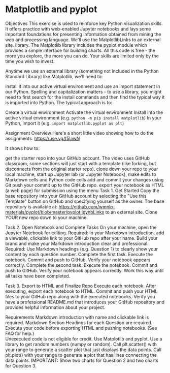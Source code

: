# Matplotlib and pyplot

Objectives
This exercise is used to reinforce key Python visualization skills. It offers practice with web-enabled Jupyter notebooks and lays some important foundations for presenting information obtained from mining the web and processing language.  We'll use the MatplotlibLinks to an external site. library. The Matplotlib library includes the pyplot module which provides a simple interface for building charts. All this code is free - the more you explore, the more you can do. Your skills are limited only by the time you wish to invest. 

Anytime we use an external library (something not included in the Python Standard Library) like Matplotlib,  we'll need to:

install it into our active virtual environment and
use an import statement in our Python. 
Spelling and capitalization matters - to use a library, you might need to first search for the install commands and then find the typical way it is imported into Python. The typical approach is to:

Create a virtual environment
Activate the virtual environment
Install into the active virtual environment (e.g. `python -m pip install matplotlib`)
In your Python, import it (e.g. `import matplotlib.pyplot as plt`)
 

Assignment Overview
Here's a short little video showing how to do the assignments. https://use.vg/f5lawN

It shows how to:

get the starter repo into your GitHub account. The video uses GitHub classroom, some sections will just start with a template (like forking, but disconnects from the original starter repo). 
clone down your repo to your local machine,
start up Jupyter lab (or Jupyter Notebook),
make edits to Markdown cells and Python code cells
add and commit your changes using Git
push your commit up to the GitHub repo.
export your notebook as HTML (a web page) for submission using the menu
Task 1. Get Started
Copy the base repository into your GitHub account by selecting the "Use this Template" button on GitHub and specifying yourself as the owner.  The base repository is available at: https://github.com/wmnlp-materials/pyplot/blob/master/pyplot.ipynbLinks to an external site.
Clone YOUR new repo down to your machine.
 

Task 2. Open Notebook and Complete Tasks 
On your machine, open the Jupyter Notebook for editing. 
Required: In your Markdown introduction, add a viewable, clickable link to your GitHub repo after your name. Build your brand and make your Markdown introduction clear and professional. 
Required: Use Markdown headings  (e.g. Question 1) to clearly show your content by each question number. 
Complete the first task.
Execute the notebook. Commit and push to GitHub. Verify your notebook appears correctly.
Complete the second task.
Execute the notebook. Commit and push to GitHub. Verify your notebook appears correctly.
Work this way until all tasks have been completed. 
 

Task 3. Export to HTML and Finalize Repo
Execute each notebook.
After executing, export each notebook to HTML.
Commit and push your HTML files to your GitHub repo along with the executed notebooks. 
Verify you have a professional README.md that introduces your GitHub repository and provides helpful information about your project. 
 

Requirements
Markdown introduction with name and clickable link is required.
Markdown Section Headings for each Question are required. 
Execute your code before exporting HTML and pushing notebooks. (See FAQ for help.)  
Unexecuted code is not eligible for credit.
Use Matplotlib and pyplot.
Use a library to get random numbers (numpy or random).
Call plt.scatter() with your range to generate a scatter plot that just displays the data points.
Call plt.plot() with your range to generate a plot that has lines connecting the data points. 
IMPORTANT: Show two charts for Question 2 and two charts for Question 3. 